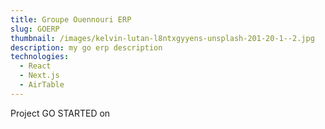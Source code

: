 ```yaml
---
title: Groupe Ouennouri ERP
slug: GOERP
thumbnail: /images/kelvin-lutan-l8ntxgyyens-unsplash-201-20-1--2.jpg
description: my go erp description
technologies:
  - React
  - Next.js
  - AirTable
---
```


Project GO STARTED on
